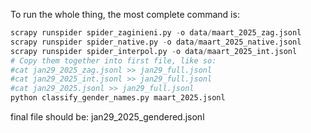 To run the whole thing, the most complete command is:


```python
scrapy runspider spider_zaginieni.py -o data/maart_2025_zag.jsonl 
scrapy runspider spider_native.py -o data/maart_2025_native.jsonl
scrapy runspider spider_interpol.py -o data/maart_2025_int.jsonl
# Copy them together into first file, like so:
#cat jan29_2025_zag.jsonl >> jan29_full.jsonl
#cat jan29_2025_int.jsonl >> jan29_full.jsonl
#cat jan29_2025.jsonl >> jan29_full.jsonl
python classify_gender_names.py maart_2025.jsonl 
```

final file should be: jan29_2025_gendered.jsonl 